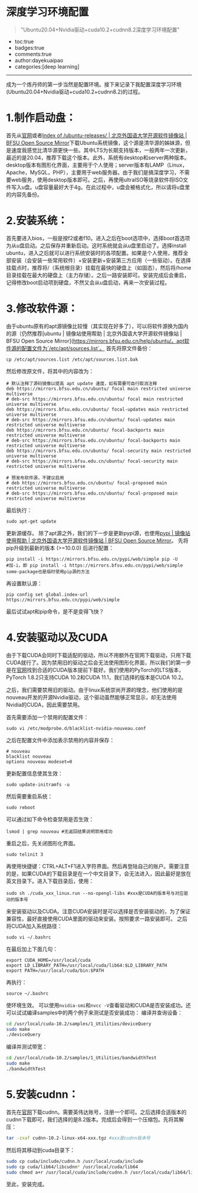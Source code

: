 # 深度学习环境配置
> "Ubuntu20.04+Nvidia驱动+cuda10.2+cudnn8.2深度学习环境配置"
- toc:true
- badges:true
- comments:true
- author:dayekuaipao
- categories:[deep learning]
---

成为一个炼丹师的第一步当然是配置环境。接下来记录下我配置深度学习环境(Ubuntu20.04+Nvidia驱动+cuda10.2+cudnn8.2)的过程。

# 1.制作启动盘：

首先从[官网](https://cn.ubuntu.com/download)或者[Index of /ubuntu-releases/ | 北京外国语大学开源软件镜像站 | BFSU Open Source Mirror](https://mirrors.bfsu.edu.cn/ubuntu-releases/)下载Ubuntu系统镜像，这个源是清华源的姊妹源，但是速度我感觉比清华源更快一些。其中LTS为长期支持版本，一般两年一次更新，最近的是20.04，推荐下载这个版本。此外，系统有desktop和server两种版本。desktop版本有图形化界面，主要用于个人使用；server版本有LAMP（Linux，Apache，MySQL，PHP），主要用于web服务器。由于我们是搞深度学习，不需要web服务，使用desktop版本即可。之后，再使用ultraISO等烧录软件将ISO文件写入u盘。u盘容量最好大于4g。在此过程中，u盘会被格式化，所以请将u盘里的内容先备份。
# 2.安装系统：
首先要进入bios，一般是按f2或者f10。进入之后在boot选项中，选择boot首选项为从u盘启动。之后保存并重新启动。这时系统就会从u盘里启动了。选择install ubuntu，进入之后就可以进行系统安装时的各项配置。如果是个人使用，推荐全部安装（会安装一些常用软件）+安装更新+安装第三方应用（一些驱动）。在选择挂载点时，推荐将/（系统根目录）挂载在最快的硬盘上（如固态），然后将/home目录挂载在最大的硬盘上（主力存储）。之后一路安装即可。安装完成后会重启，记得修改boot启动项到硬盘，不然又会从u盘启动，再来一次安装过程。
# 3.修改软件源：
由于ubuntu原有的apt源镜像比较慢（其实现在好多了），可以将软件源换为国内的源（仍然推荐[ubuntu | 镜像站使用帮助 | 北京外国语大学开源软件镜像站 | BFSU Open Source Mirror](https://mirrors.bfsu.edu.cn/help/ubuntu/。apt软件源的配置文件为`/etc/apt/sources.list`。
首先将原文件备份：

```shell
cp /etc/apt/sources.list /etc/apt/sources.list.bak
```
然后修改原文件，将其中的内容改为：
```
# 默认注释了源码镜像以提高 apt update 速度，如有需要可自行取消注释
deb https://mirrors.bfsu.edu.cn/ubuntu/ focal main restricted universe multiverse
# deb-src https://mirrors.bfsu.edu.cn/ubuntu/ focal main restricted universe multiverse
deb https://mirrors.bfsu.edu.cn/ubuntu/ focal-updates main restricted universe multiverse
# deb-src https://mirrors.bfsu.edu.cn/ubuntu/ focal-updates main restricted universe multiverse
deb https://mirrors.bfsu.edu.cn/ubuntu/ focal-backports main restricted universe multiverse
# deb-src https://mirrors.bfsu.edu.cn/ubuntu/ focal-backports main restricted universe multiverse
deb https://mirrors.bfsu.edu.cn/ubuntu/ focal-security main restricted universe multiverse
# deb-src https://mirrors.bfsu.edu.cn/ubuntu/ focal-security main restricted universe multiverse

# 预发布软件源，不建议启用
# deb https://mirrors.bfsu.edu.cn/ubuntu/ focal-proposed main restricted universe multiverse
# deb-src https://mirrors.bfsu.edu.cn/ubuntu/ focal-proposed main restricted universe multiverse
```
最后执行：
```shell
sudo apt-get update
```
更新源缓存。
除了apt源之外，我们的下一步是更新pypi源，也使用[pypi | 镜像站使用帮助 | 北京外国语大学开源软件镜像站 | BFSU Open Source Mirror](https://mirrors.bfsu.edu.cn/help/pypi/)。
先将pip升级到最新的版本 (>=10.0.0) 后进行配置：

```shell
pip install -i https://mirrors.bfsu.edu.cn/pypi/web/simple pip -U
#加-i，即 pip install -i https://mirrors.bfsu.edu.cn/pypi/web/simple some-package也是临时使用pip源的方法
```
再设置默认源：
```shell
pip config set global.index-url https://mirrors.bfsu.edu.cn/pypi/web/simple
```
最后试试apt和pip命令，是不是变得飞快？
# 4.安装驱动以及CUDA
由于下载CUDA会同时下载适配的驱动，所以不用额外在官网下载驱动，只用下载CUDA就行了。因为禁用旧的驱动之后会无法使用图形化界面，所以我们的第一步是在[官网](https://developer.nvidia.com/cuda-downloads)找到合适的CUDA版本提前下载好。我们使用的PyTorch的LTS版本，PyTorch 1.8.2只支持CUDA 10.2和CUDA 11.1，我们选择的版本是CUDA 10.2。

之后，我们需要禁用旧的驱动。由于linux系统崇尚开源的理念，他们使用的是nouveau开发的开源Nvidia驱动，这个驱动虽然能够正常显示，却无法使用Nvidia的CUDA，因此需要禁用。

首先需要添加一个禁用的配置文件：

```shell
sudo vi /etc/modprobe.d/blacklist-nvidia-nouveau.conf
```
之后在配置文件中添加表示禁用的内容并保存：

```
# nouveau
blacklist nouveau
options nouveau modeset=0
```

更新配置信息使其生效：

```shell
sudo update-initramfs -u
```

然后需要重启系统：

```shell
sudo reboot
```
可以通过如下命令检查禁用是否生效：

```shell
lsmod | grep nouveau #无返回结果说明禁用成功
```

重启之后，先关闭图形化界面。

```shell
sudo telinit 3
```
再使用快捷键：CTRL+ALT+F1进入字符界面。然后再登陆自己的账户。需要注意的是，如果CUDA的下载目录是在一个中文目录下，会无法进入，因此最好是放在英文目录下。进入下载目录后，使用：
```shell
sudo sh ./cuda_xxx_linux.run --no-opengl-libs #xxx是CUDA的版本号与对应驱动的版本号
```
来安装驱动以及CUDA。注意CUDA安装时是可以选择是否安装驱动的，为了保证兼容性，最好直接使用CUDA里面的驱动来安装。按照要求一路安装即可。
之后将CUDA加入系统路径：

```shell
sudo vi ~/.bashrc
```
在最后加上下面几句：
```shell
export CUDA_HOME=/usr/local/cuda
export LD_LIBRARY_PATH=/usr/local/cuda/lib64:$LD_LIBRARY_PATH
export PATH=/usr/local/cuda/bin:$PATH
```
再执行：
```shell
source ~/.bashrc
```
使环境生效。
可以使用`nvidia-smi`和`nvcc -V`查看驱动和CUDA是否安装成功。还可以试试编译samples中的两个例子来测试是否安装成功：
编译并查询设备：

```sh
cd /usr/local/cuda-10.2/samples/1_Utilities/deviceQuery
sudo make
./deviceQuery
```
编译并测试带宽：
```sh
cd /usr/local/cuda-10.2/samples/1_Utilities/bandwidthTest
sudo make
./bandwidthTest
```
# 5.安装cudnn：
首先在[官网](https://developer.nvidia.com/rdp/cudnn-download)下载cudnn。需要英伟达账号，注册一个即可。之后选择合适版本的cudnn下载即可，我们选择的是8.2版本。完成后会得到一个压缩包。先将其解压：
```sh
tar -zxaf cudnn-10.2-linux-x64-xxx.tgz #xxx是cudnn版本号
```
然后将其移动到cuda目录下：
```sh
sudo cp cuda/include/cudnn.h /usr/local/cuda/include
sudo cp cuda/lib64/libcudnn* /usr/local/cuda/lib64
sudo chmod a+r /usr/local/cuda/include/cudnn.h /usr/local/cuda/lib64/libcudnn*
```
至此，安装完成。  

